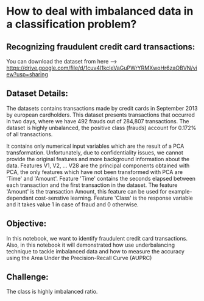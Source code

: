 # How to deal with imbalanced data in a classification problem?

## Recognizing fraudulent credit card transactions: 
You can download the dataset from here --> https://drive.google.com/file/d/1cuv4l1kcIeVaGuPWrYRMXwoHr6zaOBVN/view?usp=sharing
## Dataset Details:
The datasets contains transactions made by credit cards in September 2013 by european cardholders.
This dataset presents transactions that occurred in two days, where we have 492 frauds out of 284,807 transactions. The dataset is highly unbalanced, the positive class (frauds) account for 0.172% of all transactions.

It contains only numerical input variables which are the result of a PCA transformation. Unfortunately, due to confidentiality issues, we cannot provide the original features and more background information about the data. Features V1, V2, … V28 are the principal components obtained with PCA, the only features which have not been transformed with PCA are 'Time' and 'Amount'. Feature 'Time' contains the seconds elapsed between each transaction and the first transaction in the dataset. The feature 'Amount' is the transaction Amount, this feature can be used for example-dependant cost-senstive learning. Feature 'Class' is the response variable and it takes value 1 in case of fraud and 0 otherwise.
## Objective:
In this notebook, we want to identify fraudulent credit card transactions. Also, in this notebook it will demonstrated how use underbalancing technique to tackle imbalanced data and how to measure the accuracy using the Area Under the Precision-Recall Curve (AUPRC)

## Challenge:
The class is highly imbalanced ratio.
